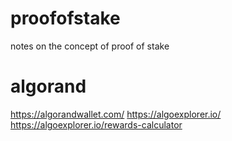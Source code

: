 # proofofstake
notes on the concept of proof of stake

# algorand
https://algorandwallet.com/
https://algoexplorer.io/
https://algoexplorer.io/rewards-calculator
